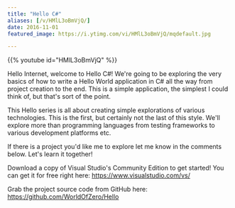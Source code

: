 ```yaml
---
title: "Hello C#"
aliases: [/v/HMlL3oBmVjQ/]
date: 2016-11-01
featured_image: https://i.ytimg.com/vi/HMlL3oBmVjQ/mqdefault.jpg

---
```


{{% youtube id="HMlL3oBmVjQ" %}}

Hello Internet, welcome to Hello C#! We're going to be exploring the very basics of how to write a Hello World application in C# all the way from project creation to the end. This is a simple application, the simplest I could think of, but that's sort of the point.

This Hello series is all about creating simple explorations of various technologies. This is the first, but certainly not the last of this style. We'll explore more than programming languages from testing frameworks to various development platforms etc.

If there is a project you'd like me to explore let me know in the comments below. Let's learn it together!

Download a copy of Visual Studio's Community Edition to get started! You can get it for free right here: https://www.visualstudio.com/vs/

Grab the project source code from GitHub here: https://github.com/WorldOfZero/Hello